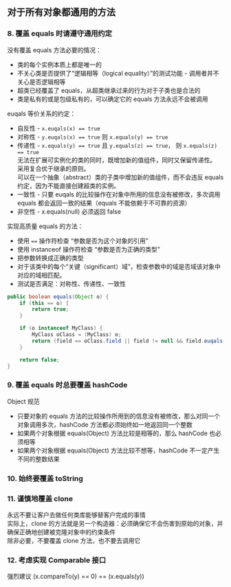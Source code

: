## 对于所有对象都通用的方法
### 8. 覆盖 equals 时请遵守通用约定
没有覆盖 equals 方法必要的情况：  
* 类的每个实例本质上都是唯一的
* 不关心类是否提供了“逻辑相等（logical equality）”的测试功能 - 调用者并不关心是否逻辑相等
* 超类已经覆盖了 equals，从超类继承过来的行为对于子类也是合法的
* 类是私有的或是包级私有的，可以确定它的 equals 方法永远不会被调用

euqals 等价关系的约定：
* 自反性 - `x.euqals(x) == true`
* 对称性 - `y.euqals(x) == true` 则 `x.equals(y) == true`
* 传递性 - `x.equals(y) == true` 且 `y.equals(z) == true`， 则 `x.equals(z) == true`  
    无法在扩展可实例化的类的同时，既增加新的值组件，同时又保留传递性。  
    采用复合优于继承的原则。  
    可以在一个抽象（abstract）类的子类中增加新的值组件，而不会违反 equals 约定，因为不能直接创建超类的实例。
* 一致性 - 只要 euqals 的比较操作在对象中所用的信息没有被修改，多次调用 equals 都会返回一致的结果（equals 不能依赖于不可靠的资源）
* 非空性 - x.equals(null) 必须返回 false

实现高质量 equals 的方法：
* 使用 `==` 操作符检查 “参数是否为这个对象的引用”
* 使用 instanceof 操作符检查 “参数是否为正确的类型”
* 把参数转换成正确的类型
* 对于该类中的每个“关键（significant）域”，检查参数中的域是否域该对象中对应的域相匹配。
* 测试是否满足：对称性、传递性、一致性

```java
public boolean equals(Object o) {
    if (this == o) {
        return true;
    }

    if (o instanceof MyClass) {
        MyClass oClass = (MyClass) o;
        return (field == oClass.field || field != null && field.euqals(oClass.field));
    }

    return false;
}
```
### 9. 覆盖 equals 时总要覆盖 hashCode
Object 规范
* 只要对象的 equals 方法的比较操作所用到的信息没有被修改，那么对同一个对象调用多次，hashCode 方法都必须始终如一地返回同一个整数
* 如果两个对象根据 equals(Object) 方法比较是相等的，那么 hashCode 也必须相等
* 如果两个对象根据 equals(Object) 方法比较不想等，hashCode 不一定产生不同的整数结果

### 10. 始终要覆盖 toString

### 11. 谨慎地覆盖 clone
永远不要让客户去做任何类库能够替客户完成的事情  
实际上，clone 的方法就是另一个构造器：必须确保它不会伤害到原始的对象，并确保正确地创建被克隆对象中的约束条件  
除非必要，不要覆盖 clone 方法，也不要去调用它

### 12. 考虑实现 Comparable 接口
强烈建议 (x.compareTo(y) == 0) == (x.equals(y))